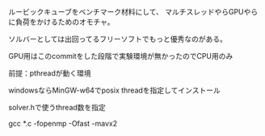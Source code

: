 ルービックキューブをベンチマーク材料にして、
マルチスレッドやらGPUやらに負荷をかけるためのオモチャ。 

ソルバーとしては出回ってるフリーソフトでもっと優秀なのがある。 
 
GPU用はこのcommitをした段階で実験環境が無かったのでCPU用のみ 
 
前提：pthreadが動く環境 
 
windowsならMinGW-w64でposix threadを指定してインストール 
 
solver.hで使うthread数を指定 
 
 
gcc *.c -fopenmp -Ofast -mavx2